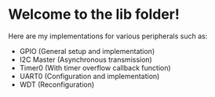 # Welcome to the lib folder! #

Here are my implementations for various peripherals such as:

- GPIO (General setup and implementation)
- I2C Master (Asynchronous transmission)
- Timer0 (With timer overflow callback function)
- UART0 (Configuration and implementation)
- WDT (Reconfiguration)